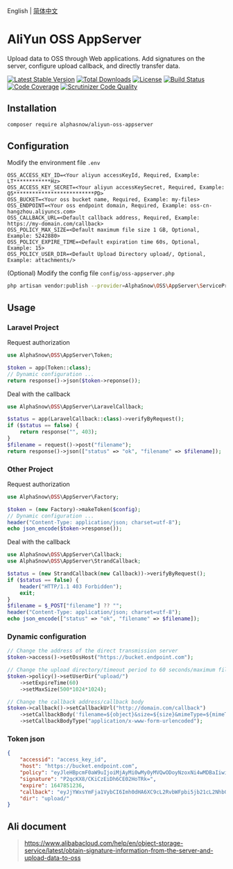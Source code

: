 English | [简体中文](README-CN.md)  

# AliYun OSS AppServer
Upload data to OSS through Web applications.
Add signatures on the server, configure upload callback, and directly transfer data.

[![Latest Stable Version](https://poser.pugx.org/alphasnow/aliyun-oss-appserver/v/stable)](https://packagist.org/packages/alphasnow/aliyun-oss-appserver)
[![Total Downloads](https://poser.pugx.org/alphasnow/aliyun-oss-appserver/downloads)](https://packagist.org/packages/alphasnow/aliyun-oss-appserver)
[![License](https://poser.pugx.org/alphasnow/aliyun-oss-appserver/license)](https://packagist.org/packages/alphasnow/aliyun-oss-appserver)
[![Build Status](https://github.com/alphasnow/aliyun-oss-appserver/workflows/CI/badge.svg)](https://github.com/alphasnow/aliyun-oss-appserver/actions)
[![Code Coverage](https://scrutinizer-ci.com/g/alphasnow/aliyun-oss-appserver/badges/coverage.png?b=main)](https://scrutinizer-ci.com/g/alphasnow/aliyun-oss-appserver/?branch=main)
[![Scrutinizer Code Quality](https://scrutinizer-ci.com/g/alphasnow/aliyun-oss-appserver/badges/quality-score.png?b=main)](https://scrutinizer-ci.com/g/alphasnow/aliyun-oss-appserver/?branch=main)

## Installation
```bash
composer require alphasnow/aliyun-oss-appserver
```

## Configuration
Modify the environment file `.env`
```env
OSS_ACCESS_KEY_ID=<Your aliyun accessKeyId, Required, Example: LT************Hz>
OSS_ACCESS_KEY_SECRET=<Your aliyun accessKeySecret, Required, Example: Q5**************************PD>
OSS_BUCKET=<Your oss bucket name, Required, Example: my-files>
OSS_ENDPOINT=<Your oss endpoint domain, Required, Example: oss-cn-hangzhou.aliyuncs.com>
OSS_CALLBACK_URL=<Default callback address, Required, Example: https://my-domain.com/callback>
OSS_POLICY_MAX_SIZE=<Default maximum file size 1 GB, Optional, Example: 5242880>
OSS_POLICY_EXPIRE_TIME=<Default expiration time 60s, Optional, Example: 15>
OSS_POLICY_USER_DIR=<Default Upload Directory upload/, Optional, Example: attachments/>
```

(Optional) Modify the config file `config/oss-appserver.php`
```bash
php artisan vendor:publish --provider=AlphaSnow\OSS\AppServer\ServiceProvider
```

## Usage
### Laravel Project
Request authorization
```php
use AlphaSnow\OSS\AppServer\Token;

$token = app(Token::class);
// Dynamic configuration ...
return response()->json($token->reponse());
```
Deal with the callback
```php
use AlphaSnow\OSS\AppServer\LaravelCallback;

$status = app(LaravelCallback::class)->verifyByRequest();
if ($status == false) {
    return response("", 403);
}
$filename = request()->post("filename");
return response()->json(["status" => "ok", "filename" => $filename]);
```

### Other Project
Request authorization
```php
use AlphaSnow\OSS\AppServer\Factory;

$token = (new Factory)->makeToken($config);
// Dynamic configuration ...
header("Content-Type: application/json; charset=utf-8");
echo json_encode($token->response());
```
Deal with the callback
```php
use AlphaSnow\OSS\AppServer\Callback;
use AlphaSnow\OSS\AppServer\StrandCallback;

$status = (new StrandCallback(new Callback))->verifyByRequest();
if ($status == false) {
    header("HTTP/1.1 403 Forbidden");
    exit;
}
$filename = $_POST["filename"] ?? "";
header("Content-Type: application/json; charset=utf-8");
echo json_encode(["status" => "ok", "filename" => $filename]);
```

### Dynamic configuration
```php
// Change the address of the direct transmission server
$token->access()->setOssHost("https://bucket.endpoint.com");

// Change the upload directory/timeout period to 60 seconds/maximum file limit to 500 MB
$token->policy()->setUserDir("upload/")
    ->setExpireTime(60)
    ->setMaxSize(500*1024*1024);

// Change the callback address/callback body
$token->callback()->setCallbackUrl("http://domain.com/callback")
    ->setCallbackBody('filename=${object}&size=${size}&mimeType=${mimeType}&height=${imageInfo.height}&width=${imageInfo.width}')
    ->setCallbackBodyType("application/x-www-form-urlencoded");
```

### Token json
```json
{
    "accessid": "access_key_id",
    "host": "https://bucket.endpoint.com",
    "policy": "eyJleHBpcmF0aW9uIjoiMjAyMi0wMy0yMVQwODoyNzoxNi4wMDBaIiwiY29uZGl0aW9ucyI6W1siY29udGVudC1sZW5ndGgtcmFuZ2UiLDAsMTA0ODU3NjAwMF0sWyJzdGFydHMtd2l0aCIsIiRrZXkiLCJ1cGxvYWRcLyJdXX0=",
    "signature": "P2qcKX8/CKiCzEiDh6CE02HoTRk=",
    "expire": 1647851236,
    "callback": "eyJjYWxsYmFja1VybCI6Imh0dHA6XC9cL2RvbWFpbi5jb21cL2NhbGxiYWNrIiwiY2FsbGJhY2tCb2R5IjoiZmlsZW5hbWU9JHtvYmplY3R9JnNpemU9JHtzaXplfSZtaW1lVHlwZT0ke21pbWVUeXBlfSZoZWlnaHQ9JHtpbWFnZUluZm8uaGVpZ2h0fSZ3aWR0aD0ke2ltYWdlSW5mby53aWR0aH0iLCJjYWxsYmFja0JvZHlUeXBlIjoiYXBwbGljYXRpb25cL3gtd3d3LWZvcm0tdXJsZW5jb2RlZCJ9",
    "dir": "upload/"
}
```

## Ali document
> https://www.alibabacloud.com/help/en/object-storage-service/latest/obtain-signature-information-from-the-server-and-upload-data-to-oss
